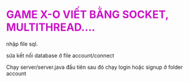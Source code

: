 <h1 tabindex="-1" dir="auto" style="
    COLOR: #cb13c9;
">GAME X-O VIẾT BẰNG SOCKET, MULTITHREAD....</h1>

nhập file sql.

sửa kết nối database ở file account/connect

Chạy server/server.java đầu tiên sau đó chạy login hoặc signup ở folder account

